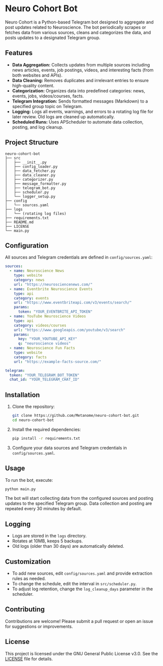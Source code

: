 # Neuro Cohort Bot

Neuro Cohort is a Python-based Telegram bot designed to aggregate and post updates related to Neuroscience. The bot periodically scrapes or fetches data from various sources, cleans and categorizes the data, and posts updates to a designated Telegram group.

## Features

- **Data Aggregation:** Collects updates from multiple sources including news articles, events, job postings, videos, and interesting facts (from both websites and APIs).
- **Data Cleaning:** Removes duplicates and irrelevant entries to ensure high-quality content.
- **Categorization:** Organizes data into predefined categories: news, events, jobs, videos/courses, facts.
- **Telegram Integration:** Sends formatted messages (Markdown) to a specified group topic on Telegram.
- **Logging:** Logs all events, warnings, and errors to a rotating log file for later review. Old logs are cleaned up automatically.
- **Scheduled Runs:** Uses APScheduler to automate data collection, posting, and log cleanup.

## Project Structure

```
neuro-cohort-bot
├── src
│   ├── __init__.py
│   ├── config_loader.py
│   ├── data_fetcher.py
│   ├── data_cleaner.py
│   ├── categorizer.py
│   ├── message_formatter.py
│   ├── telegram_bot.py
│   ├── scheduler.py
│   └── logger_setup.py
├── config
│   └── sources.yaml
├── logs
│   └── (rotating log files)
├── requirements.txt
├── README.md
├── LICENSE
└── main.py
```

## Configuration

All sources and Telegram credentials are defined in `config/sources.yaml`:

```yaml
sources:
  - name: Neuroscience News
    type: website
    category: news
    url: "https://neurosciencenews.com/"
  - name: Eventbrite Neuroscience Events
    type: api
    category: events
    url: "https://www.eventbriteapi.com/v3/events/search/"
    params:
      token: "YOUR_EVENTBRITE_API_TOKEN"
  - name: YouTube Neuroscience Videos
    type: api
    category: videos/courses
    url: "https://www.googleapis.com/youtube/v3/search"
    params:
      key: "YOUR_YOUTUBE_API_KEY"
      q: "neuroscience videos"
  - name: Neuroscience Fun Facts
    type: website
    category: facts
    url: "https://example-facts-source.com/"

telegram:
  token: "YOUR_TELEGRAM_BOT_TOKEN"
  chat_id: "YOUR_TELEGRAM_CHAT_ID"
```

## Installation

1. Clone the repository:
   ```sh
   git clone https://github.com/Metanome/neuro-cohort-bot.git
   cd neuro-cohort-bot
   ```
2. Install the required dependencies:
   ```sh
   pip install -r requirements.txt
   ```
3. Configure your data sources and Telegram credentials in `config/sources.yaml`.

## Usage

To run the bot, execute:
```sh
python main.py
```
The bot will start collecting data from the configured sources and posting updates to the specified Telegram group. Data collection and posting are repeated every 30 minutes by default.

## Logging

- Logs are stored in the `logs` directory.
- Rotates at 10MB, keeps 5 backups.
- Old logs (older than 30 days) are automatically deleted.

## Customization

- To add new sources, edit `config/sources.yaml` and provide extraction rules as needed.
- To change the schedule, edit the interval in `src/scheduler.py`.
- To adjust log retention, change the `log_cleanup_days` parameter in the scheduler.

## Contributing

Contributions are welcome! Please submit a pull request or open an issue for suggestions or improvements.

## License

This project is licensed under the GNU General Public License v3.0. See the [LICENSE](https://github.com/Metanome/neuro-cohort-bot/blob/main/LICENSE) file for details.